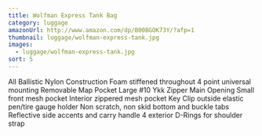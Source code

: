 ```yaml
---
title: Wolfman Express Tank Bag
category: luggage
amazonUrl: http://www.amazon.com/dp/B00BGOK73Y/?afp=1
thumbnail: luggage/wolfman-express-tank.jpg
images:
  - luggage/wolfman-express-tank.jpg
sort: 5
---
```


All Ballistic Nylon Construction Foam stiffened throughout 4 point universal mounting Removable Map Pocket Large #10 Ykk Zipper Main Opening Small front mesh pocket Interior zippered mesh pocket Key Clip outside elastic pen/tire gauge holder Non scratch, non skid bottom and buckle tabs Reflective side accents and carry handle 4 exterior D-Rings for shoulder strap

